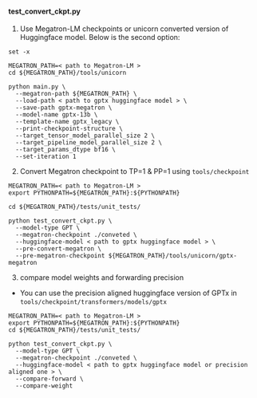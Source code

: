 #### test_convert_ckpt.py

1. Use Megatron-LM checkpoints or unicorn converted version of Huggingface model. Below is the second option:
```shell
set -x

MEGATRON_PATH=< path to Megatron-LM >
cd ${MEGATRON_PATH}/tools/unicorn

python main.py \
  --megatron-path ${MEGATRON_PATH} \
  --load-path < path to gptx huggingface model > \
  --save-path gptx-megatron \
  --model-name gptx-13b \
  --template-name gptx_legacy \
  --print-checkpoint-structure \
  --target_tensor_model_parallel_size 2 \
  --target_pipeline_model_parallel_size 2 \
  --target_params_dtype bf16 \
  --set-iteration 1 
```

2. Convert Megatron checkpoint to TP=1 & PP=1 using `tools/checkpoint`
```shell
MEGATRON_PATH=< path to Megatron-LM >
export PYTHONPATH=${MEGATRON_PATH}:${PYTHONPATH}

cd ${MEGATRON_PATH}/tests/unit_tests/

python test_convert_ckpt.py \
  --model-type GPT \
  --megatron-checkpoint ./conveted \
  --huggingface-model < path to gptx huggingface model > \
  --pre-convert-megatron \
  --pre-megatron-checkpoint ${MEGATRON_PATH}/tools/unicorn/gptx-megatron
```

3. compare model weights and forwarding precision
* You can use the precision aligned huggingface version of GPTx in `tools/checkpoint/transformers/models/gptx` 
```shell
MEGATRON_PATH=< path to Megatron-LM >
export PYTHONPATH=${MEGATRON_PATH}:${PYTHONPATH}
cd ${MEGATRON_PATH}/tests/unit_tests/

python test_convert_ckpt.py \
  --model-type GPT \
  --megatron-checkpoint ./conveted \
  --huggingface-model < path to gptx huggingface model or precision aligned one > \
  --compare-forward \
  --compare-weight
```

